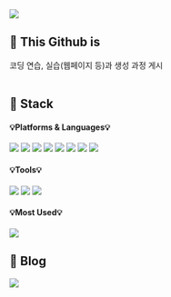 <img src="https://capsule-render.vercel.app/api?type=waving&color=97DBAE&height=260&section=header&text=lookethisGithub&fontSize=70&fontColor=ffffff" />



##  🐇 This Github is 
코딩 연습, 실습(웹페이지 등)과 생성 과정 게시 
<br>
<br>


##  🐇 Stack

#### 💡Platforms & Languages💡
<img src="https://img.shields.io/badge/HTML5-E34F26?style=flat&logo=HTML5&logoColor=white" /> <img src="https://img.shields.io/badge/CSS3-1572B6?style=flat&logo=CSS3&logoColor=white" /> <img src="https://img.shields.io/badge/javascript-F7DF1E?style=flat&logo=javascript&logoColor=white" /> <img src="https://img.shields.io/badge/react-61DAFB?style=flat&logo=react&logoColor=white" /> <img src="https://img.shields.io/badge/sass-CC6699?style=flat&logo=sass&logoColor=white" /> <img src="https://img.shields.io/badge/bulma-00D1B2?style=flat&logo=bulma&logoColor=white" /> <img src="https://img.shields.io/badge/bootstrap-7952B3?style=flat&logo=bootstrap&logoColor=white" /> <img src="https://img.shields.io/badge/nodedotjs-339933?style=flat&logo=nodedotjs&logoColor=white" />

#### 💡Tools💡
<img src="https://img.shields.io/badge/visualstudiocode-007ACC?style=flat&logo=visualstudiocode&logoColor=white" /> <img src="https://img.shields.io/badge/github-181717?style=flat&logo=github&logoColor=white" /> <img src="https://img.shields.io/badge/gitlab-FC6D26?style=flat&logo=gitlab&logoColor=white" />

#### 💡Most Used💡
<img src="https://github-readme-stats.vercel.app/api/top-langs/?username=lookethis&layout=compact">
<br>

##  🐇 Blog  
<a href="https://velog.io/@ibosio"><img src="https://img.shields.io/badge/Velog-3DDC84?style=flat-square&logo=Velog&logoColor=white"/></a>


<!--
**lookethis/lookethis** is a ✨ _special_ ✨ repository because its `README.md` (this file) appears on your GitHub profile.

Here are some ideas to get you started:
☘️🍀🍁🐔👻🐇
- 🔭 I’m currently working on ...
- 🌱 I’m currently learning ...
- 👯 I’m looking to collaborate on ...
- 🤔 I’m looking for help with ...
- 💬 Ask me about ...
- 📫 How to reach me: ...
- 😄 Pronouns: ...
- ⚡ Fun fact: ...
-->
